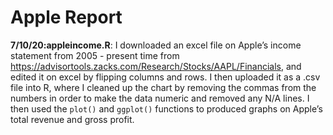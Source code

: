 Apple Report
================

**7/10/20:appleincome.R**: I downloaded an excel file on Apple’s income
statement from 2005 - present time from
<https://advisortools.zacks.com/Research/Stocks/AAPL/Financials>, and
edited it on excel by flipping columns and rows. I then uploaded it as a
.csv file into R, where I cleaned up the chart by removing the commas
from the numbers in order to make the data numeric and removed any N/A
lines. I then used the `plot()` and `ggplot()` functions to produced
graphs on Apple’s total revenue and gross profit.
